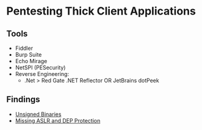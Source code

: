 # Pentesting Thick Client Applications

## Tools
* Fiddler
* Burp Suite
* Echo Mirage
* NetSPI (PESecurity)
* Reverse Engineering:
    * .Net > Red Gate .NET Reflector OR JetBrains dotPeek

## Findings
* [Unsigned Binaries](https://github.com/k2haxor/HACK-THEM-ALL/blob/master/thick-client-applications/Unsigned-binaries.md)
* [Missing ASLR and DEP Protection](https://github.com/k2haxor/HACK-THEM-ALL/blob/master/thick-client-applications/ASLR-DEP-protection.md)

